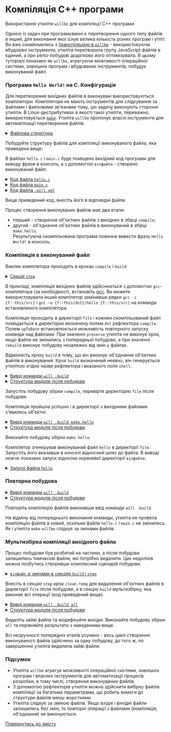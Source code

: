 # Компіляція С++ програми

Використання утиліти <code>willbe</code> для компіляції С++ програми.

Однією із задач при програмуванні є перетворення одного типу файлів в інший, для виконання якої існує велика кількість різних програм і утліт. Ви вже ознайомились з [транспіляцією в `willbe`](StepTranspile.md) - використовуючи вбудовані інструменти, утиліта перетворила групу JavaScript-файлів в єдиний, а при реліз-побудові додатково його оптимізувала. В цьому туторіалі показано як `willbe`, агрегуючи можливості операційної системи, зовнішніх програм і вбудованих інструментів, побудує виконуваний файл.

### Програма `Hello World!` на C. Конфігурація  

Для перетворення вихідних файлів в виконувані використовуються компілятори. Компілятори не мають інструментів для слідкування за файлами і файловими зв'язками тому, цю задачу виконують сторонні утиліти. В Linux-дистрибутивах в якості такої утиліти, переважно, використовується [`make`](https://en.wikipedia.org/wiki/Make_%28software%29). Утиліта `willbe` пропонує власні інструменти для автоматизації перетворення файлів.   

<details>
  <summary><u>Файлова структура</u></summary>

```
compileCpp
        ├── file
        │     ├── hello.c
        │     └── main.c
        └── .will.yml

```

</details>

Побудуйте структуру файлів для компіляції виконуваного файла, яка приведена вище.

В файлах `hello.c` i `main.c` буде поміщено вихідний код програми для виводу фрази в консоль, а з допомогою `вілфайла` - створено виконуваний файл.  

<details>
  <summary><u>Код файлa <code>hello.c</code></u></summary>

```c
#include <stdio.h>
void hello()
{
	printf("Hello World!\n");
}

```

</details>
<details>
  <summary><u>Код файлa <code>main.c</code></u></summary>

```c
int main()
{
	hello();
	return 0;
}

```

</details>
<details>
  <summary><u>Код файлa <code>.will.yml</code></u></summary>

```yaml
about :
  name : 'compileCpp'
  description : 'To use willbe as make'
  version : 0.0.1

path :

  in : '.'
  file : 'file'

reflector :
  
  compile :
    filePath :
      '*.c' : 1
      path::file : 1
    src :
      prefixPath : 'file'
    dst :
      filePath : path::file

  build :
    filePath :
      '*.o' : 1
      '*.c' : 0
      path::file : 1
    src :
      prefixPath : 'file'
    dst :
      filePath : path::file
    shell : gcc -o {f::this/dst}/hello {f::this/src}    

step :

  compile :
    shell : gcc -c {f::this/src}
    currentPath : path::file
    forEachDst : compile
    upToDate : preserve

build :

  compile :
    criterion :
      default : 1
    steps :
      - step::compile

  make.hello :
    steps :
      - step::build

```

</details>

Вище приведений код, внесіть його в відповідні файли.

Процес створення виконуваних файлів має два етапи: 
- перший - створення об'єктних файлів з вихідних в збірці `compile`;
- другий - об'єднання об'єктних файлів в виконуваний в збірці `make.hello`.     
Результуюча скомпільована програма повинна вивести фразу `Hello World!` в консоль.

### Компіляція в виконуваний файл  

Виклик компілятора проходить в кроках `compile` i `build`:  

<details>
  <summary><u>Секція <code>step</code></u></summary>

```yaml
step :

  compile :
    shell : gcc -c {this::src}
    currentPath : path::file
    forEachDst : compile
    upToDate : preserve

```

</details>

В прикладі, компіляція вихідних файлів здійснюється з допомогою `gcc`-компілятора (за необхідності, встановіть [gcc](http://gcc.gnu.org/). Ви можете використовувати інший компілятор замінивши рядки `gcc -c {f::this/src}` i `gcc -o {f::this/dst}/hello {f::this/src}` на команди встановленого компілятора.

Компіляція проходить в директорії `file` і кожнен скомпільований файл поміщається в директорію визначену полем `dst` рефлектора `compile`.  
Полем `upToDate` встановлюється можливість повторного запуску команди над файлами. При значенні `preserve` утиліта не виконує крок, якщо файли не змінились з попередньої побудови, а при значенні `rebuild` виконує побудову незалежно від змін у файлах.

Відмінність кроку `build` в тому, що він виконує об'єднання об'єктних файлів в виконуваний. Крок `build` визначений неявно, він генерується утилітою згідно назви рефлектора і вказаного поля `shell`.   

<details>
  <summary><u>Вивід команди <code>will .build</code></u></summary>

```
[user@user ~]$ will .build
...
  Building module::compileCpp / build::compile
 > gcc-6 -c /path_to_file/file/hello.c /path_to_file/file/main.c
...
  Built module::compileCpp / build::compile in 0.974s

```

</details>
<details>
  <summary><u>Структура модуля після побудови</u></summary>

```
compileCpp
        ├── file
        │     ├── hello.c
        │     ├── hello.o
        │     ├── main.c
        │     └── main.o        
        └── .will.yml

```

</details>

Запустіть побудову збірки `compile`, перевірте директорію `file` після побудови.  

Компіляція пройшла успішно і в директорії з вихідними файлами з'явились об'єктні. 

<details>
  <summary><u>Вивід команди <code>will .build make.hello</code></u></summary>

```
[user@user ~]$ will .build make.hello
...
  Building module::compileCpp / build::build.hello
 > gcc-6 -o hello /path_to_file/hello.o /path_to_file/temp/main.o
  Built module::compileCpp / build::make.hello in 0.357s

```

</details>
<details>
  <summary><u>Структура модуля після побудови</u></summary>

```
compileCpp
        ├── file
        │     ├── hello
        │     ├── hello.c
        │     ├── hello.o
        │     ├── main.c
        │     └── main.o
        └── .will.yml

```

</details>

Виконайте побудову збірки `make.hello`.

Компілятор згенерував виконуваний файл `hello` в директорії `file`. Запустіть його вказавши в консолі відносний шлях до файла. В виводі нижче показано запуск відносно кореневої директорії `вілфайла`:  

<details>
  <summary><u>Запуск файла <code>hello</code></u></summary>

```
[user@user ~]$ ./file/hello
Hello World!

```

</details>

### Повторна побудова

<details>
  <summary><u>Вивід команди <code>will .build</code></u></summary>

```
[user@user ~]$ will .build
...
  Building module::compileCpp / build::compile
  Built module::compileCpp / build::compile in 0.495s

```  
</details>
<details>
  <summary><u>Структура модуля після побудови</u></summary>

```
compileCpp
        ├── file
        │     ├── hello
        │     ├── hello.c
        │     ├── hello.o
        │     ├── main.c
        │     └── main.o
        └── .will.yml

```

</details>

Повторіть компіляцію файлів виконавши ввід команди `will .build`.

На відміну від попереднього виконання команди, утиліта не провела компіляцію файлів в новий, оскільки файли `hello.с` i `main.с` не змінились. Як і утиліта `make` `willbe` слідкує за змінами файлів.  

### Мультизбірка компіляції вихідного файла

Процес побудови був розбитий на частини, а після побудови залишились тимчасові файли, які потрібно видалити. Цих недоліків можна позбутись створивши комплесний сценарій побудови.

<details>
  <summary><u><code>вілфайл</code> зі змінами в секціях <code>build</code> i <code>step</code></u></summary>

```yaml
about :
  name : 'compileCpp'
  description : 'To use willbe as make'
  version : 0.0.1

path :

  in : '.'
  file : 'file'

reflector :
  
  compile :
    filePath :
      '*.c' : 1
      path::file : 1
    src :
      prefixPath : 'file'
    dst :
      filePath : path::file

  build :
    filePath :
      '*.o' : 1
      '*.c' : 0
      path::file : 1
    src :
      prefixPath : 'file'
    dst :
      filePath : path::file
    shell : gcc-6 -o {f::this/dst}/hello {f::this/src}    

step :

  compile :
    shell : gcc-6 -c {f::this/src}
    currentPath : path::file
    forEachDst : compile
    upToDate : preserve
  
  clean.temp :
    inherit: predefined.shell
    shell : rm -Rf *.o
    currentPath : path::file

build :

  compile :
    criterion :
      default : 1
    steps :
      - step::compile

  make.hello :
    steps :
      - step::build
  
  all :
    steps :
      - compile
      - make.hello
      - clean.temp

```

</details>

Внесіть в секцію `step` крок `clean.temp` для видалення об'єктних файлів в директорії `file` після побудови, а в секцію `build` мультизбірку, яка виконає всі операції (код приведений вище).

<details>
  <summary><u>Вивід команди <code>will .build all</code></u></summary>

```
[user@user ~]$ will .build all
...
  Building module::compileCpp / build::all
 > gcc-6 -c /path_to_file/temp/hello.c /path_to_file/temp/main.c
 ...
 > gcc-6 -o hello /path_to_file/temp/hello.o /path_to_file/temp/main.o
 > rm -Rf *.o
  Built module::compileCpp / build::all in 3.772s


```  

</details>
<details>
  <summary><u>Структура модуля після побудови</u></summary>

```
compileCpp
        ├── file
        │     ├── hello
        │     ├── hello.c
        │     └── main.c
        └── .will.yml

```

</details>

Видаліть зайві файли та модифікуйте вихідні. Виконайте побудову збірки `all` та порівняйте результати з наведеними вище.  

Всі незручності попередніх етапів усунено - весь цикл створення виконуваного файла здійснено за одну побудову, до того ж, по завершенню утиліта видалила зайві файли.  

### Підсумок

- Утиліта `willbe` агрегує можливості операційної системи, зовнішніх програм і власних інструментів для автоматизації процесів розробки, в тому числі, створення виконуваних файлів.  
- З допомогою рефлекторів утиліти можна здійснити вибірку файлів компіляції за багатьма параметрами, що робить вимоги до структури файлів менш жорсткими.
- Утиліта слідкує за зміною файлів. Якщо вхідні і вихідні файли залишились без змін, то повторні операції з файлами (компіляція, об'єднання) не виконуються.

[Повернутись до змісту](../README.md#tutorials)
